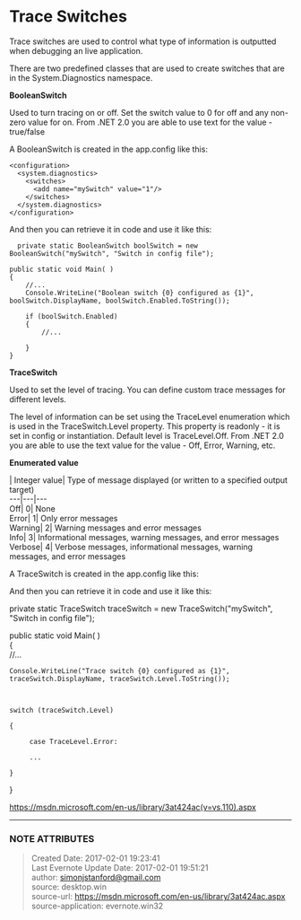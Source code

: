 # Trace Switches

Trace switches are used to control what type of information is outputted when debugging an live application.

There are two predefined classes that are used to create switches that are in the System.Diagnostics namespace.

  
 **BooleanSwitch**

Used to turn tracing on or off. Set the switch value to 0 for off and any non-zero value for on. From .NET 2.0 you are able to use text for the value - true/false  

A BooleanSwitch is created in the app.config like this:  

    <configuration>  
      <system.diagnostics>  
        <switches>  
          <add name="mySwitch" value="1"/>  
        </switches>  
      </system.diagnostics>
    </configuration>

And then you can retrieve it in code and use it like this:

      private static BooleanSwitch boolSwitch = new BooleanSwitch("mySwitch", "Switch in config file");
    
    public static void Main( )
    {
        //...
        Console.WriteLine("Boolean switch {0} configured as {1}", boolSwitch.DisplayName, boolSwitch.Enabled.ToString());
    
        if (boolSwitch.Enabled)
        {
            //...
       
        }
    }

 **TraceSwitch**

Used to set the level of tracing. You can define custom trace messages for
different levels.

  

The level of information can be set using the TraceLevel enumeration which is
used in the TraceSwitch.Level property. This property is readonly - it is set
in config or instantiation. Default level is TraceLevel.Off. From .NET 2.0 you
are able to use the text value for the value - Off, Error, Warning, etc.

  

 **Enumerated value**

|  Integer value| Type of message displayed (or written to a specified output
target)  
---|---|---  
Off| 0| None  
Error| 1| Only error messages  
Warning| 2| Warning messages and error messages  
Info| 3| Informational messages, warning messages, and error messages  
Verbose| 4| Verbose messages, informational messages, warning messages, and
error messages  
  
  

  

A TraceSwitch is created in the app.config like this:

  

<configuration>  
  <system.diagnostics>  
    <switches>  
      <add name="mySwitch" value="1"/>  
    </switches>  
  </system.diagnostics>

</configuration>

  

And then you can retrieve it in code and use it like this:

  

private static TraceSwitch traceSwitch = new TraceSwitch("mySwitch", "Switch
in config file");

  
public static void Main( )  
{  
    //...

    Console.WriteLine("Trace switch {0} configured as {1}", traceSwitch.DisplayName, traceSwitch.Level.ToString());

    

    switch (traceSwitch.Level)

    {

         case TraceLevel.Error:

         ... 

    }

}

  

<https://msdn.microsoft.com/en-us/library/3at424ac(v=vs.110).aspx>

  


---
### NOTE ATTRIBUTES
>Created Date: 2017-02-01 19:23:41  
>Last Evernote Update Date: 2017-02-01 19:51:21  
>author: simonjstanford@gmail.com  
>source: desktop.win  
>source-url: https://msdn.microsoft.com/en-us/library/3at424ac.aspx  
>source-application: evernote.win32  
<!--stackedit_data:
eyJoaXN0b3J5IjpbMTE1ODc5NzY3Ml19
-->